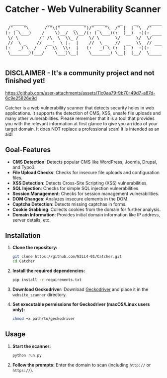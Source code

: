 # Catcher - Web Vulnerability Scanner

<p align="center">
  <pre>
  ______        __  ___________  ______    __    __    _______   _______   
 /" _  "\      /""\("     _   ")/" _  "\  /" |  | "\  /"     "| /"      \  
(: ( \___)    /    \)__/  \\__/(: ( \___)(:  (__)  :)(: ______)|:        | 
 \/ \        /' /\  \  \\_ /    \/ \      \/      \/  \/    |  |_____/   ) 
 //  \ _    //  __'  \ |.  |    //  \ _   //  __  \\  // ___)_  //      /  
(:   _) \  /   /  \\  \\:  |   (:   _) \ (:  (  )  :)(:      "||:  __   \  
 \_______)(___/    \___)\__|    \_______) \__|  |__/  \_______)|__|  \___)                                                                     
  </pre>
</p>

## DISCLAIMER - It's a community project and not finished yet!





https://github.com/user-attachments/assets/11c0aa79-9b70-49d7-a87d-6c9e25826e9d



Catcher is a web vulnerability scanner that detects security holes in web applications. It supports the detection of CMS, XSS, unsafe file uploads and many other vulnerabilities. Please remember that it is a tool that provides you with the relevant information at first glance to give you an idea of ​​your target domain. It does NOT replace a professional scan! It is intended as an aid!

## Goal-Features

- **CMS Detection**: Detects popular CMS like WordPress, Joomla, Drupal, and Typo3. 
- **File Upload Checks**: Checks for insecure file uploads and configuration files. 
- **XSS Detection**: Detects Cross-Site Scripting (XSS) vulnerabilities.
- **SQL Injection**: Checks for simple SQL injection vulnerabilities.
- **Session Management**: Checks for session management vulnerabilities. 
- **DOM Changes**: Analyzes insecure elements in the DOM. 
- **Captcha Detection**: Detects missing captchas in forms.
- **Cookie Grabbing**: Collects cookies from the domain for further analysis.
- **Domain Information**: Provides initial domain information like IP address, server details, etc.


## Installation

1. **Clone the repository:**
    ```bash
    git clone https://github.com/N3LL4-01/Catcher.git
    cd Catcher
    ```

2. **Install the required dependencies:**
    ```bash
    pip install -r requirements.txt
    ```

3. **Download Geckodriver:**
    Download [Geckodriver](https://github.com/mozilla/geckodriver/releases) and place it in the `website_scanner` directory.

4. **Set executable permissions for Geckodriver (macOS/Linux users only):**
    ```bash
    chmod +x path/to/geckodriver
    ```

## Usage

1. **Start the scanner:**
    ```bash
    python run.py
    ```

2. **Follow the prompts:**
    Enter the domain to scan (including `http://` or `https://`).

